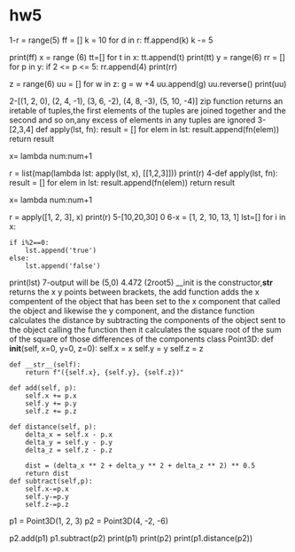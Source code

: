 # hw5
1-r = range(5)
ff = []
k = 10
for d in r:
    ff.append(k)
    k -= 5  

print(ff)
x = range (6)
tt=[]
for t in x:
    tt.append(t)
print(tt)
y = range(6)
rr = []
for p in y:
    if 2 <= p <= 5:
        rr.append(4)
print(rr)

z = range(6)
uu = []
for w in z:
    g = w +4
    uu.append(g)
uu.reverse()
print(uu)  

         
           
2-[(1, 2, 0), (2, 4, -1), (3, 6, -2), (4, 8, -3), (5, 10, -4)]
zip function returns an iretable of tuples,the first elements of the tuples are joined together and the second and so on,any excess of elements in any tuples are ignored
3-[2,3,4]
def apply(lst, fn):
    result = []
    for elem in lst:
        result.append(fn(elem))
    return result

x= lambda num:num+1

r = list(map(lambda lst: apply(lst, x), [[1,2,3]]))
print(r)
4-def apply(lst, fn):
    result = []
    for elem in lst:
        result.append(fn(elem))
    return result

x= lambda num:num+1

r = apply([1, 2, 3], x)
print(r)
5-[10,20,30]
0
6-x = [1, 2, 10, 13, 1]
lst=[]
for i in x:
    
    if i%2==0:
        lst.append('true')
    else:
        lst.append('false')
print(lst)
7-output will be (5,0)
4.472 (2root5)
__init is the constructor,__str__ returns the x y points between brackets, the add function adds the x compentent of the object that has been set to the x component that called the object and 
likewise the y component, and the distance function calculates the distance by subtracting the components of the object sent to the object calling the function
then it calculates the square root of the sum of the square of those differences of the components
class Point3D:
    def __init__(self, x=0, y=0, z=0):
        self.x = x
        self.y = y
        self.z = z

    def __str__(self):
        return f"({self.x}, {self.y}, {self.z})"

    def add(self, p):
        self.x += p.x
        self.y += p.y
        self.z += p.z

    def distance(self, p):
        delta_x = self.x - p.x
        delta_y = self.y - p.y
        delta_z = self.z - p.z

        dist = (delta_x ** 2 + delta_y ** 2 + delta_z ** 2) ** 0.5
        return dist
    def subtract(self,p):
        self.x-=p.x
        self.y-=p.y
        self.z-=p.z
  


p1 = Point3D(1, 2, 3)
p2 = Point3D(4, -2, -6)

p2.add(p1)
p1.subtract(p2)
print(p1)
print(p2)
print(p1.distance(p2))
